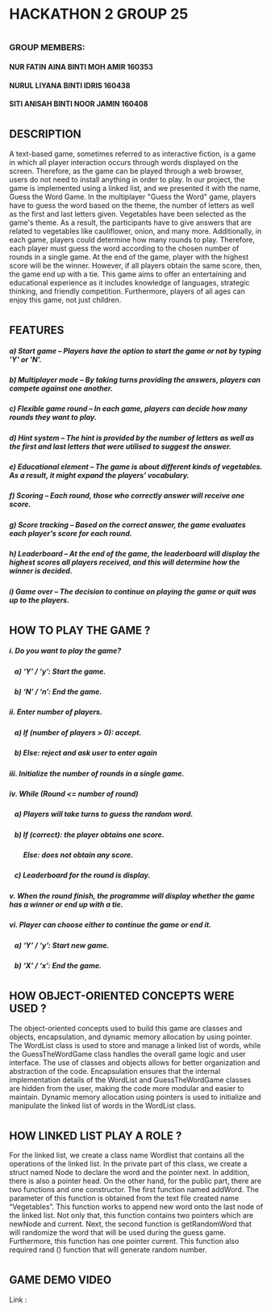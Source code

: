 # **HACKATHON 2   GROUP 25**
#
### GROUP MEMBERS:
#### NUR FATIN AINA BINTI MOH AMIR      160353
#### NURUL LIYANA BINTI IDRIS           160438
#### SITI ANISAH BINTI NOOR JAMIN       160408
#
## DESCRIPTION
A text-based game, sometimes referred to as interactive fiction, is a game in which all player interaction occurs through words displayed on the screen. Therefore, as the game can be played through a web browser, users do not need to install anything in order to play.
In our project, the game is implemented using a linked list, and we presented it with the name, Guess the Word Game. In the multiplayer "Guess the Word" game, players have to guess the word based on the theme, the number of letters as well as the first and last letters given. Vegetables have been selected as the game's theme. As a result, the participants have to give answers that are related to vegetables like cauliflower, onion, and many more. Additionally, in each game, players could determine how many rounds to play. Therefore, each player must guess the word according to the chosen number of rounds in a single game. At the end of the game, player with the highest score will be the winner. However, if all players obtain the same score, then, the game end up with a tie.
This game aims to offer an entertaining and educational experience as it includes knowledge of languages, strategic thinking, and friendly competition. Furthermore, players of all ages can enjoy this game, not just children.

#
## FEATURES
##### a)	**_Start game_** – Players have the option to start the game or not by typing 'Y' or 'N'.
##### b)	**_Multiplayer mode_** – By taking turns providing the answers, players can compete against one another. 
##### c)	**_Flexible game round_** – In each game, players can decide how many rounds they want to play. 
##### d)	**_Hint system_** – The hint is provided by the number of letters as well as the first and last letters that were utilised to suggest the answer.
##### e)	**_Educational element_** – The game is about different kinds of vegetables. As a result, it might expand the players' vocabulary.
##### f)	**_Scoring_** – Each round, those who correctly answer will receive one score.
##### g)	**_Score tracking_** – Based on the correct answer, the game evaluates each player's score for each round. 
##### h)	**_Leaderboard_** – At the end of the game, the leaderboard will display the highest scores all players received, and this will determine how the winner is decided.
##### i)	**_Game over_** – The decision to continue on playing the game or quit was up to the players.
#
## HOW TO PLAY THE GAME ?
##### i.	Do you want to play the game?
##### &ensp;    a)	‘Y’ / ‘y’: Start the game.
##### &ensp;    b)	‘N’ / ‘n’: End the game.
##### ii.	Enter number of players.
##### &ensp;    a)	If (number of players > 0): accept.
##### &ensp;    b)	Else: reject and ask user to enter again
##### iii.	Initialize the number of rounds in a single game.
##### iv.	While (Round <= number of round)
##### &ensp;     a)	Players will take turns to guess the random word.
##### &ensp;     b)	If (correct): the player obtains one score.
##### &emsp; &ensp;        Else: does not obtain any score.
##### &ensp;     c)	Leaderboard for the round is display.
##### v.	When the round finish, the programme will display whether the game has a winner or end up with a tie.
##### vi.	Player can choose either to continue the game or end it.
##### &ensp;     a)	‘Y’ / ‘y’: Start new game.
##### &ensp;     b)	‘X’ / ‘x’: End the game.
#
## HOW OBJECT-ORIENTED CONCEPTS WERE USED ?
The object-oriented concepts used to build this game are classes and objects, encapsulation, and dynamic memory allocation by using pointer. The WordList class is used to store and manage a linked list of words, while the GuessTheWordGame class handles the overall game logic and user interface. The use of classes and objects allows for better organization and abstraction of the code. Encapsulation ensures that the internal implementation details of the WordList and GuessTheWordGame classes are hidden from the user, making the code more modular and easier to maintain. Dynamic memory allocation using pointers is used to initialize and manipulate the linked list of words in the WordList class.
#
## HOW LINKED LIST PLAY A ROLE ?
For the linked list, we create a class name Wordlist that contains all the operations of the linked list. In the private part of this class, we create a struct named Node to declare the word and the pointer next. In addition, there is also a pointer head. On the other hand, for the public part, there are two functions and one constructor. The first function named addWord. The parameter of this function is obtained from the text file created name “Vegetables”.  This function works to append new word onto the last node of the linked list. Not only that, this function contains two pointers which are newNode and current. Next, the second function is getRandomWord that will randomize the word that will be used during the guess game. Furthermore, this function has one pointer current. This function also required rand () function that will generate random number.   
# 
## GAME DEMO VIDEO
Link : 
